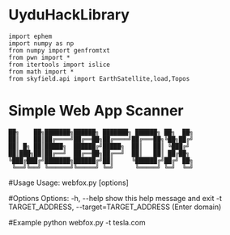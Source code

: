 # UyduHackLibrary


    import ephem
    import numpy as np
    from numpy import genfromtxt
    from pwn import *
    from itertools import islice
    from math import *
    from skyfield.api import EarthSatellite,load,Topos
    
# Simple Web App Scanner

    ██╗    ██╗███████╗██████╗ ███████╗ ██████╗ ██╗  ██╗
    ██║    ██║██╔════╝██╔══██╗██╔════╝██╔═══██╗╚██╗██╔╝
    ██║ █╗ ██║█████╗  ██████╔╝█████╗  ██║   ██║ ╚███╔╝ 
    ██║███╗██║██╔══╝  ██╔══██╗██╔══╝  ██║   ██║ ██╔██╗ 
    ╚███╔███╔╝███████╗██████╔╝██║     ╚██████╔╝██╔╝ ██╗
     ╚══╝╚══╝ ╚══════╝╚═════╝ ╚═╝      ╚═════╝ ╚═╝  ╚═╝ 
 
#Usage
        Usage: webfox.py [options]
        
#Options
        Options: -h, --help show this help message and exit
        -t TARGET_ADDRESS, --target=TARGET_ADDRESS (Enter domain)
        
#Example
        python webfox.py -t tesla.com
